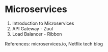# Microservices

1. Introduction to Microservices
2. API Gateway - Zuul
3. Load Balancer - Ribbon


References: microservices.io, Netflix tech blog
